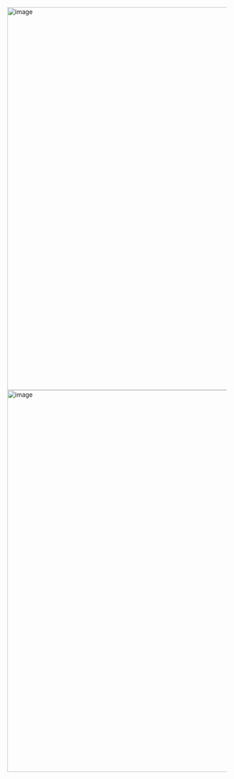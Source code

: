<img width="1844" height="880" alt="image" src="https://github.com/user-attachments/assets/89562247-e367-4823-b95d-6578042c66d0" />

<img width="1844" height="878" alt="image" src="https://github.com/user-attachments/assets/41a37dec-9c92-4781-85b6-0c223ffbb545" />

